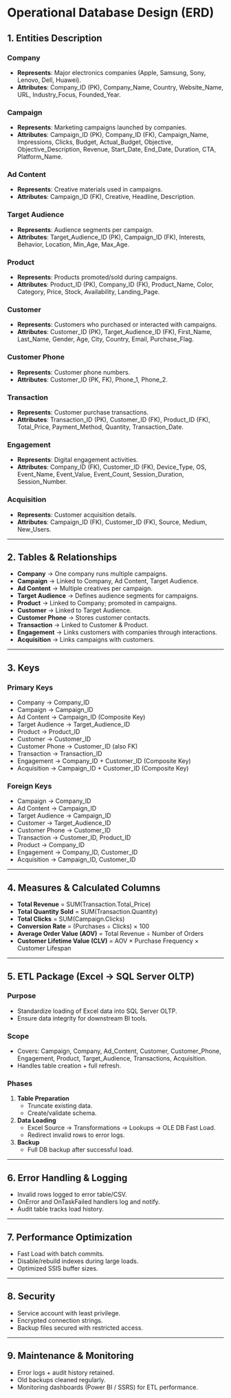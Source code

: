 # Operational Database Design (ERD)

## 1. Entities Description
### Company
- **Represents**: Major electronics companies (Apple, Samsung, Sony, Lenovo, Dell, Huawei).
- **Attributes**: Company_ID (PK), Company_Name, Country, Website_Name, URL, Industry_Focus, Founded_Year.

### Campaign
- **Represents**: Marketing campaigns launched by companies.
- **Attributes**: Campaign_ID (PK), Company_ID (FK), Campaign_Name, Impressions, Clicks, Budget, Actual_Budget, Objective, Objective_Description, Revenue, Start_Date, End_Date, Duration, CTA, Platform_Name.

### Ad Content
- **Represents**: Creative materials used in campaigns.
- **Attributes**: Campaign_ID (FK), Creative, Headline, Description.

### Target Audience
- **Represents**: Audience segments per campaign.
- **Attributes**: Target_Audience_ID (PK), Campaign_ID (FK), Interests, Behavior, Location, Min_Age, Max_Age.

### Product
- **Represents**: Products promoted/sold during campaigns.
- **Attributes**: Product_ID (PK), Company_ID (FK), Product_Name, Color, Category, Price, Stock, Availability, Landing_Page.

### Customer
- **Represents**: Customers who purchased or interacted with campaigns.
- **Attributes**: Customer_ID (PK), Target_Audience_ID (FK), First_Name, Last_Name, Gender, Age, City, Country, Email, Purchase_Flag.

### Customer Phone
- **Represents**: Customer phone numbers.
- **Attributes**: Customer_ID (PK, FK), Phone_1, Phone_2.

### Transaction
- **Represents**: Customer purchase transactions.
- **Attributes**: Transaction_ID (PK), Customer_ID (FK), Product_ID (FK), Total_Price, Payment_Method, Quantity, Transaction_Date.

### Engagement
- **Represents**: Digital engagement activities.
- **Attributes**: Company_ID (FK), Customer_ID (FK), Device_Type, OS, Event_Name, Event_Value, Event_Count, Session_Duration, Session_Number.

### Acquisition
- **Represents**: Customer acquisition details.
- **Attributes**: Campaign_ID (FK), Customer_ID (FK), Source, Medium, New_Users.


---

## 2. Tables & Relationships
- **Company** → One company runs multiple campaigns.  
- **Campaign** → Linked to Company, Ad Content, Target Audience.  
- **Ad Content** → Multiple creatives per campaign.  
- **Target Audience** → Defines audience segments for campaigns.  
- **Product** → Linked to Company; promoted in campaigns.  
- **Customer** → Linked to Target Audience.  
- **Customer Phone** → Stores customer contacts.  
- **Transaction** → Linked to Customer & Product.  
- **Engagement** → Links customers with companies through interactions.  
- **Acquisition** → Links campaigns with customers.  

---

## 3. Keys
### Primary Keys
- Company → Company_ID  
- Campaign → Campaign_ID  
- Ad Content → Campaign_ID (Composite Key)  
- Target Audience → Target_Audience_ID  
- Product → Product_ID  
- Customer → Customer_ID  
- Customer Phone → Customer_ID (also FK)  
- Transaction → Transaction_ID  
- Engagement → Company_ID + Customer_ID (Composite Key)  
- Acquisition → Campaign_ID + Customer_ID (Composite Key)  

### Foreign Keys
- Campaign → Company_ID  
- Ad Content → Campaign_ID  
- Target Audience → Campaign_ID  
- Customer → Target_Audience_ID  
- Customer Phone → Customer_ID  
- Transaction → Customer_ID, Product_ID  
- Product → Company_ID  
- Engagement → Company_ID, Customer_ID  
- Acquisition → Campaign_ID, Customer_ID  

---

## 4. Measures & Calculated Columns
- **Total Revenue** = SUM(Transaction.Total_Price)  
- **Total Quantity Sold** = SUM(Transaction.Quantity)  
- **Total Clicks** = SUM(Campaign.Clicks)  
- **Conversion Rate** = (Purchases ÷ Clicks) × 100  
- **Average Order Value (AOV)** = Total Revenue ÷ Number of Orders  
- **Customer Lifetime Value (CLV)** = AOV × Purchase Frequency × Customer Lifespan  

---

## 5. ETL Package (Excel → SQL Server OLTP)
### Purpose
- Standardize loading of Excel data into SQL Server OLTP.  
- Ensure data integrity for downstream BI tools.  

### Scope
- Covers: Campaign, Company, Ad_Content, Customer, Customer_Phone, Engagement, Product, Target_Audience, Transactions, Acquisition.  
- Handles table creation + full refresh.  

### Phases
1. **Table Preparation**  
   - Truncate existing data.  
   - Create/validate schema.  
2. **Data Loading**  
   - Excel Source → Transformations → Lookups → OLE DB Fast Load.  
   - Redirect invalid rows to error logs.  
3. **Backup**  
   - Full DB backup after successful load.  

---

## 6. Error Handling & Logging
- Invalid rows logged to error table/CSV.  
- OnError and OnTaskFailed handlers log and notify.  
- Audit table tracks load history.  

---

## 7. Performance Optimization
- Fast Load with batch commits.  
- Disable/rebuild indexes during large loads.  
- Optimized SSIS buffer sizes.  

---

## 8. Security
- Service account with least privilege.  
- Encrypted connection strings.  
- Backup files secured with restricted access.  

---

## 9. Maintenance & Monitoring
- Error logs + audit history retained.  
- Old backups cleaned regularly.  
- Monitoring dashboards (Power BI / SSRS) for ETL performance.  
